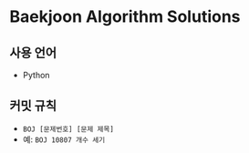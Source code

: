 # Baekjoon Algorithm Solutions 

## 사용 언어
- Python

## 커밋 규칙
- `BOJ [문제번호] [문제 제목]`
- 예: `BOJ 10807 개수 세기`

